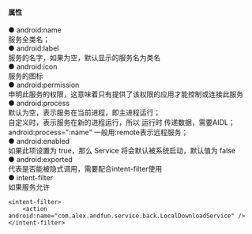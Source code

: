 #### 属性  

● android:name  
服务全类名；  
● android:label  
服务的名字，如果为空，默认显示的服务名为类名  
● android:icon  
服务的图标  
● android:permission  
申明此服务的权限，这意味着只有提供了该权限的应用才能控制或连接此服务  
● android:process  
默认为空，表示服务在当前进程，即主进程运行；  
自定义时，表示服务在新的进程运行，所以 运行时 传递数据，需要AIDL；  
android:process=":name"  一般用:remote表示远程服务；  
● android:enabled  
如果此项设置为 true，那么 Service 将会默认被系统启动，默认值为 false  
● android:exported  
代表是否能被隐式调用，需要配合intent-filter使用  
● intent-filter    
如果服务允许
```
<intent-filter>
    <action android:name="com.alex.andfun.service.back.LocalDownloadService" />
</intent-filter>
```  

